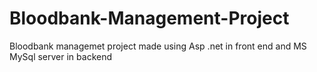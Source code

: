# Bloodbank-Management-Project
Bloodbank managemet project made using Asp .net in front end and MS MySql server in backend
